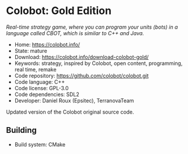 # Colobot: Gold Edition

_Real-time strategy game, where you can program your units (bots) in a language called CBOT, which is similar to C++ and Java._

- Home: https://colobot.info/
- State: mature
- Download: https://colobot.info/download-colobot-gold/
- Keywords: strategy, inspired by Colobot, open content, programming, real time, remake
- Code repository: https://github.com/colobot/colobot.git
- Code language: C++
- Code license: GPL-3.0
- Code dependencies: SDL2
- Developer: Daniel Roux (Epsitec), TerranovaTeam

Updated version of the Colobot original source code.

## Building

- Build system: CMake
